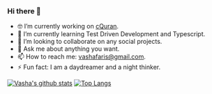 ### Hi there 👋

- 🤓 I’m currently working on [cQuran](https://play.google.com/store/apps/details?id=com.cquran&hl=en).
- 🌱 I’m currently learning Test Driven Development and Typescript.
- 👯 I’m looking to collaborate on any social projects.
- 💬 Ask me about anything you want.
- 📫 How to reach me: vashafaris@gmail.com.
- ⚡ Fun fact: I am a daydreamer and a night thinker.


[![Vasha's github stats](https://github-readme-stats.vercel.app/api?username=vashafaris)](https://github.com/vashafaris/github-readme-stats)
[![Top Langs](https://github-readme-stats.vercel.app/api/top-langs/?username=vashafaris&layout=compact)](https://github.com/vashafaris/github-readme-stats)
